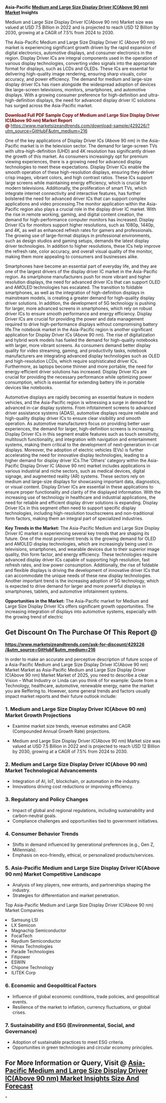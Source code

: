 <p><strong>Asia-Pacific&nbsp;<a href=""https://www.marketsizeandtrends.com/download-sample/429226/&amp;utm_source=GitHubF&amp;utm_medium=216"">Medium and Large Size Display Driver IC(Above 90 nm) Market</a> Insights</strong></p><p>Medium and Large Size Display Driver IC(Above 90 nm) Market size was valued at USD 7.5 Billion in 2022 and is projected to reach USD 12 Billion by 2030, growing at a CAGR of 7.5% from 2024 to 2030.</p><p><p>The Asia-Pacific Medium and Large Size Display Driver IC (Above 90 nm) market is experiencing significant growth driven by the rapid expansion of digital electronics, automotive displays, and consumer electronics in the region. Display Driver ICs are integral components used in the operation of various display technologies, converting video signals into the appropriate format for displays, such as LCDs and OLEDs. These ICs are essential for delivering high-quality image rendering, ensuring sharp visuals, color accuracy, and power efficiency. The demand for medium and large-size display driver ICs has risen alongside the widespread adoption of devices like large-screen televisions, monitors, smartphones, and automotive displays. With a growing consumer preference for high-definition and ultra-high-definition displays, the need for advanced display driver IC solutions has surged across the Asia-Pacific market. <p><strong><span style="color: #800000;">Download Full PDF Sample Copy of Medium and Large Size Display Driver IC(Above 90 nm) Market Report @</span>&nbsp;</strong><a href="https://www.marketsizeandtrends.com/download-sample/429226/?utm_source=GitHubF&amp;utm_medium=216" target="_blank">https://www.marketsizeandtrends.com/download-sample/429226/?utm_source=GitHubF&amp;utm_medium=216</a></p><p>One of the key applications of Display Driver ICs (Above 90 nm) in the Asia-Pacific market is in the television sector. The demand for large-screen TVs with ultra-high-definition (UHD) and 4K resolution has significantly driven the growth of this market. As consumers increasingly opt for premium viewing experiences, there is a growing need for advanced display technologies to meet these expectations. Display Driver ICs enable the smooth operation of these high-resolution displays, ensuring they deliver crisp images, vibrant colors, and high contrast ratios. These ICs support large screens while maintaining energy efficiency, which is crucial for modern televisions. Additionally, the proliferation of smart TVs, which integrate internet connectivity and interactive features, has further bolstered the need for advanced driver ICs that can support complex applications and video processing.The monitor application within the Asia-Pacific region also plays a crucial role in the display driver IC market. With the rise in remote working, gaming, and digital content creation, the demand for high-performance computer monitors has increased. Display Driver ICs for monitors support higher resolutions, such as 1080p, 1440p, and 4K, as well as enhanced refresh rates for gamers and professionals. The growing use of large-format displays in professional environments, such as design studios and gaming setups, demands the latest display driver technologies. In addition to higher resolutions, these ICs help improve the refresh rate, color accuracy, and overall visual quality of the monitor, making them more appealing to consumers and businesses alike.<p>Smartphones have become an essential part of everyday life, and they are one of the largest drivers of the display driver IC market in the Asia-Pacific region. As smartphone manufacturers push for more vibrant and higher resolution displays, the need for advanced driver ICs that can support OLED and AMOLED technologies has escalated. The transition to foldable smartphones, as well as the integration of high-definition displays in mainstream models, is creating a greater demand for high-quality display driver solutions. In addition, the development of 5G technology is pushing for larger, more advanced screens in smartphones, which rely on robust driver ICs to ensure smooth performance and energy efficiency. Display Driver ICs are crucial for providing the power and data management required to drive high-performance displays without compromising battery life.The notebook market in the Asia-Pacific region is another significant application for Display Driver ICs (Above 90 nm). The rise of digitalization and hybrid work models has fueled the demand for high-quality notebooks with larger, more vibrant screens. As consumers demand better display quality for video streaming, gaming, and productivity tasks, notebook manufacturers are integrating advanced display technologies such as OLED and high-resolution LCDs, which require sophisticated driver ICs. Furthermore, as laptops become thinner and more portable, the need for energy-efficient driver solutions has increased. Display Driver ICs are crucial for providing the necessary performance while optimizing power consumption, which is essential for extending battery life in portable devices like notebooks.<p>Automotive displays are rapidly becoming an essential feature in modern vehicles, and the Asia-Pacific region is witnessing a surge in demand for advanced in-car display systems. From infotainment screens to advanced driver assistance systems (ADAS), automotive displays require reliable and high-quality display driver ICs to ensure clear visibility and smooth operation. As automotive manufacturers focus on providing better user experiences, the demand for larger, high-definition screens is increasing. Display Driver ICs in this segment enable features such as touch sensitivity, multitouch functionality, and integration with navigation and entertainment systems, making them critical to the development of next-generation in-car displays. Moreover, the adoption of electric vehicles (EVs) is further accelerating the need for innovative display technologies, leading to a higher demand for display driver ICs.The 'Others' category within the Asia-Pacific Display Driver IC (Above 90 nm) market includes applications in various industrial and niche sectors, such as medical devices, digital signage, and augmented reality (AR) systems. These sectors rely on medium and large-size displays for showcasing important data, diagnostics, or visual content. Display Driver ICs are essential in these applications to ensure proper functionality and clarity of the displayed information. With the increasing use of technology in healthcare and industrial applications, the need for reliable and efficient display driver solutions is expanding. Display Driver ICs in this segment often need to support specific display technologies, including high-resolution touchscreens and non-traditional form factors, making them an integral part of specialized industries.<p><strong>Key Trends in the Market:</strong> The Asia-Pacific Medium and Large Size Display Driver IC market is experiencing several key trends that are shaping its future. One of the most prominent trends is the growing demand for OLED and AMOLED display technologies, which are increasingly being used in televisions, smartphones, and wearable devices due to their superior image quality, thin form factor, and energy efficiency. These technologies require advanced display driver ICs capable of supporting high resolution, fast refresh rates, and low power consumption. Additionally, the rise of foldable and flexible displays is driving the development of innovative driver ICs that can accommodate the unique needs of these new display technologies. Another important trend is the increasing adoption of 5G technology, which is expected to drive demand for larger and more powerful displays in smartphones, tablets, and automotive infotainment systems.<p><strong>Opportunities in the Market:</strong> The Asia-Pacific market for Medium and Large Size Display Driver ICs offers significant growth opportunities. The increasing integration of displays into automotive systems, especially with the growing trend of electric</p><h2><strong>Get Discount On The Purchase Of This Report @&nbsp;</strong></h2><p><strong><a href=""https://www.marketsizeandtrends.com/ask-for-discount/429226/&amp;utm_source=GitHubF&amp;utm_medium=216"" target=""_blank"">https://www.marketsizeandtrends.com/ask-for-discount/429226<br />/&amp;utm_source=GitHubF&amp;utm_medium=216</a></strong></p><p>In order to make an accurate and perceptive description of future scope of a Asia-Pacific&nbsp;Medium and Large Size Display Driver IC(Above 90 nm) Market Market as Asia-Pacific&nbsp;Medium and Large Size Display Driver IC(Above 90 nm) Market Market of 2025, you need to describe a clear Vision &ndash; What Industry or Linda can you think of for example: Quote from a Technology, healthcare, automotive, renewable energy, name the market you are Reffering to. However, some general trends and factors usually impact market reports and their future outlook include:</p><h3>1.&nbsp;<strong>Medium and Large Size Display Driver IC(Above 90 nm) Market Growth Projections</strong></h3><ul><li>Examine market size trends, revenue estimates and CAGR (Compounded Annual Growth Rate) projections.</li><li><p>Medium and Large Size Display Driver IC(Above 90 nm) Market size was valued at USD 7.5 Billion in 2022 and is projected to reach USD 12 Billion by 2030, growing at a CAGR of 7.5% from 2024 to 2030.</p></li></ul><h3>2.&nbsp;<strong>Medium and Large Size Display Driver IC(Above 90 nm) Market Technological Advancements</strong></h3><ul><li>Integration of AI, IoT, blockchain, or automation in the industry.</li><li>Innovations driving cost reductions or improving efficiency.</li></ul><h3>3.&nbsp;<strong>Regulatory and Policy Changes</strong></h3><ul><li>Impact of global and regional regulations, including sustainability and carbon-neutral goals.</li><li>Compliance challenges and opportunities tied to government initiatives.</li></ul><h3>4.&nbsp;<strong>Consumer Behavior Trends</strong></h3><ul><li>Shifts in demand influenced by generational preferences (e.g., Gen Z, Millennials).</li><li>Emphasis on eco-friendly, ethical, or personalized products/services.</li></ul><h3>5.&nbsp;<strong>Asia-Pacific Medium and Large Size Display Driver IC(Above 90 nm) Market Competitive Landscape</strong></h3><ul><li>Analysis of key players, new entrants, and partnerships shaping the industry.</li><li>Strategies for differentiation and market penetration.</li></ul><p data-pm-slice=""1 1 []"">Top Asia-Pacific Medium and Large Size Display Driver IC(Above 90 nm) Market Companies</p><div data-test-id=""""><p><li>Samsung LSI</li><li> LX Semicon</li><li> Magnachip Semiconductor</li><li> FocalTech</li><li> Raydium Semiconductor</li><li> Himax Technologies</li><li> Parade Technologies</li><li> Fitipower</li><li> ESWIN</li><li> Chipone Technology</li><li> ILITEK Corp</li></p></div><h3>6.&nbsp;<strong>Economic and Geopolitical Factors</strong></h3><ul><li>Influence of global economic conditions, trade policies, and geopolitical events.</li><li>Resilience of the market to inflation, currency fluctuations, or global crises.</li></ul><h3>7.&nbsp;<strong>Sustainability and ESG (Environmental, Social, and Governance)</strong></h3><ul><li>Adoption of sustainable practices to meet ESG criteria.</li><li>Opportunities in green technologies and circular economy principles.</li></ul><h2><strong>For More Information or Query, Visit @&nbsp;</strong><a href=""https://www.verifiedmarketreports.com/product/medium-and-large-size-display-driver-ic-above-90-nm-market/"" target=""_blank"">Asia-Pacific Medium and Large Size Display Driver IC(Above 90 nm) Market Insights Size And Forecast</a></h2>"
